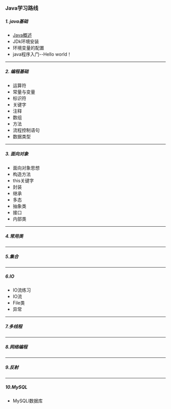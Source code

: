 ### Java学习路线

##### 1. java基础
* [Java概述](https://hi-world-df.github.io/Java_Test1/java_base_基础概念.md.)
* JDk环境安装
* 环境变量的配置
* java程序入门--Hello world！
* ***
##### 2. 编程基础
* 运算符
* 常量与变量
* 标识符
* 关键字
* 注释  
* 数组
* 方法
* 流程控制语句
* 数据类型
* ****
##### 3. 面向对象
* 面向对象思想
* 构造方法
* this关键字
* 封装
* 继承
* 多态
* 抽象类
* 接口
* 内部类
* ****
##### 4.常用类
* ****
##### 5.集合
* ****
##### 6.IO
* IO流练习
* IO流
* File类
* 异常
* ****
##### 7.多线程
* ****
##### 8.网络编程
* ****
##### 9.反射
* ****
##### 10.MySQL
* MySQLl数据库
